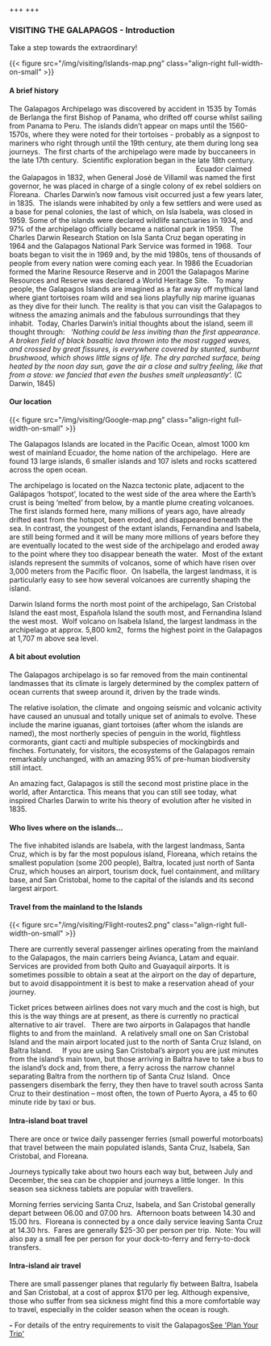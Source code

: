 +++
+++

### VISITING THE GALAPAGOS - Introduction

<span class="strapline">Take a step towards the extraordinary!</span>

{{< figure src="/img/visiting/Islands-map.png" class="align-right full-width-on-small" >}}

#### A brief history
The Galapagos Archipelago was discovered by accident in 1535 by Tomás de Berlanga the first Bishop of Panama, who drifted off course whilst sailing from Panama to Peru. The islands didn’t appear on maps until the 1560-1570s, where they were noted for their tortoises - probably as a signpost to mariners who right through until the 19th century, ate them during long sea journeys.  The first charts of the archipelago were made by buccaneers in the late 17th century.  Scientific exploration began in the late 18th century.
                                                                                              
Ecuador claimed the Galapagos in 1832, when General José de Villamil was named the first governor, he was placed in charge of a single colony of ex rebel soldiers on Floreana.  Charles Darwin’s now famous visit occurred just a few years later, in 1835.  The islands were inhabited by only a few settlers and were used as a base for penal colonies, the last of which, on Isla Isabela, was closed in 1959.
Some of the islands were declared wildlife sanctuaries in 1934, and 97% of the archipelago officially became a national park in 1959.
 
The Charles Darwin Research Station on Isla Santa Cruz began operating in 1964 and the Galapagos National Park Service was formed in 1968.  Tour boats began to visit the in 1969 and, by the mid 1980s, tens of thousands of people from every nation were coming each year.  In 1986 the Ecuadorian formed the Marine Resource Reserve and in 2001 the Galapagos Marine Resources and Reserve was declared a World Heritage Site.
 
To many people, the Galapagos Islands are imagined as a far away off mythical land where giant tortoises roam wild and sea lions playfully nip marine iguanas as they dive for their lunch.  The reality is that you can visit the Galapagos to witness the amazing animals and the fabulous surroundings that they inhabit.  Today, Charles Darwin’s initial thoughts about the island, seem ill thought through:
 
<I>‘Nothing could be less inviting than the first appearance. A broken field of black basaltic lava thrown into the most rugged waves, and crossed by great fissures, is everywhere covered by stunted, sunburnt brushwood, which shows little signs of life. The dry parched surface, being heated by the noon day sun, gave the air a close and sultry feeling, like that from a stove: we fancied that even the bushes smelt unpleasantly’.</I> (C Darwin, 1845)

#### Our location
{{< figure src="/img/visiting/Google-map.png" class="align-right full-width-on-small" >}}

The Galapagos Islands are located in the Pacific Ocean, almost 1000 km west of mainland Ecuador, the home nation of the archipelago.  Here are found 13 large islands, 6 smaller islands and 107 islets and rocks scattered across the open ocean. 

The archipelago is located on the Nazca tectonic plate, adjacent to the Galápagos ‘hotspot’, located to the west side of the area where the Earth’s crust is being ‘melted’ from below, by a mantle plume creating volcanoes. The first islands formed here, many millions of years ago, have already drifted east from the hotspot, been eroded, and disappeared beneath the sea. In contrast, the youngest of the extant islands, Fernandina and Isabela, are still being formed and it will be many more millions of years before they are eventually located to the west side of the archipelago and eroded away to the point where they too disappear beneath the water.  Most of the extant islands represent the summits of volcanos, some of which have risen over 3,000 meters from the Pacific floor.  On Isabella, the largest landmass, it is particularly easy to see how several volcanoes are currently shaping the island. 

Darwin Island forms the north most point of the archipelago, San Cristobal Island the east most, Española Island the south most, and Fernandina Island the west most.  Wolf volcano on Isabela Island, the largest landmass in the archipelago at approx. 5,800 km2,  forms the highest point in the Galapagos at 1,707 m above sea level.

#### A bit about evolution
The Galapagos archipelago is so far removed from the main continental landmasses that its climate is largely determined by the complex pattern of ocean currents that sweep around it, driven by the trade winds.

The relative isolation, the climate  and ongoing seismic and volcanic activity have caused an unusual and totally unique set of animals to evolve. These include the marine iguanas, giant tortoises (after whom the islands are named), the most northerly species of penguin in the world, flightless cormorants, giant cacti and multiple subspecies of mockingbirds and finches. Fortunately, for visitors, the ecosystems of the Galapagos remain remarkably unchanged, with an amazing 95% of pre-human biodiversity still intact. 

An amazing fact, Galapagos is still the second most pristine place in the world, after Antarctica. This means that you can still see today, what inspired Charles Darwin to write his theory of evolution after he visited in 1835.

#### Who lives where on the islands…
The five inhabited islands are Isabela, with the largest landmass, Santa Cruz, which is by far the most populous island, Floreana, which retains the smallest population (some 200 people), Baltra, located just north of Santa Cruz, which houses an airport, tourism dock, fuel containment, and military base, and San Cristobal, home to the capital of the islands and its second largest airport.

#### Travel from the mainland to the Islands

{{< figure src="/img/visiting/Flight-routes2.png" class="align-right full-width-on-small" >}}

There are currently several passenger airlines operating from the mainland to the Galapagos, the main carriers being Avianca, Latam and equair. Services are provided from both Quito and Guayaquil airports.  It is sometimes possible to obtain a seat at the airport on the day of departure, but to avoid disappointment it is best to make a reservation ahead of your journey.

Ticket prices between airlines does not vary much and the cost is high, but this is the way things are at present, as there is currently no practical alternative to air travel.
 
There are two airports in Galapagos that handle flights to and from the mainland.  A relatively small one on San Cristobal Island and the main airport located just to the north of Santa Cruz Island, on Baltra Island. 
   
If you are using San Cristobal’s airport you are just minutes from the island’s main town, but those arriving in Baltra have to take a bus to the island’s dock and, from there, a ferry across the narrow channel separating Baltra from the northern tip of Santa Cruz Island.  Once passengers disembark the ferry, they then have to travel south across Santa Cruz to their destination – most often, the town of Puerto Ayora, a 45 to 60 minute ride by taxi or bus. 

#### Intra-island boat travel
There are once or twice daily passenger ferries (small powerful motorboats) that travel between the main populated islands, Santa Cruz, Isabela, San Cristobal, and Floreana.

Journeys typically take about two hours each way but, between July and December, the sea can be choppier and journeys a little longer.  In this season sea sickness tablets are popular with travellers.

Morning ferries servicing Santa Cruz, Isabela, and San Cristobal generally depart between 06.00 and 07.00 hrs.  Afternoon boats between 14.30 and 15.00 hrs.  Floreana is connected by a once daily service leaving Santa Cruz at 14.30 hrs.  Fares are generally $25-30 per person per trip.  Note: You will also pay a small fee per person for your dock-to-ferry and ferry-to-dock transfers.

#### Intra-island air travel
There are small passenger planes that regularly fly between Baltra, Isabela and San Cristobal, at a cost of approx $170 per leg. Although expensive, those who suffer from sea sickness might find this a more comfortable way to travel, especially in the colder season when the ocean is rough.

**-**
For details of the entry requirements to visit the Galapagos[See 'Plan Your Trip'](/our-diving/our-prices)


